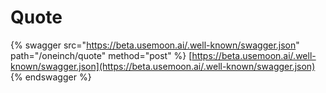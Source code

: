# Quote

{% swagger src="https://beta.usemoon.ai/.well-known/swagger.json" path="/oneinch/quote" method="post" %}
[https://beta.usemoon.ai/.well-known/swagger.json](https://beta.usemoon.ai/.well-known/swagger.json)
{% endswagger %}
